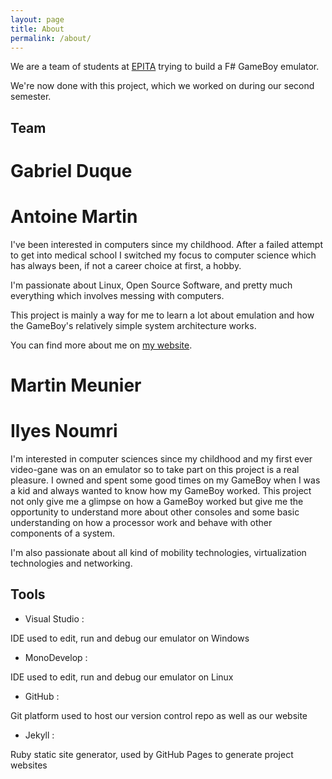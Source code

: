 ```yaml
---
layout: page
title: About
permalink: /about/
---
```


We are a team of students at [EPITA](http://epita.fr) trying to build a F# GameBoy
emulator.

We're now done with this project, which we worked on during our second semester.

## Team

# Gabriel Duque

# Antoine Martin

I've been interested in computers since my childhood. After a failed attempt to
get into medical school I switched my focus to computer science which has always
been, if not a career choice at first, a hobby.

I'm passionate about Linux, Open Source Software, and pretty much everything which involves messing with computers.

This project is mainly a way for me to learn a lot about emulation and how the GameBoy's relatively simple system architecture works.

You can find more about me on [my website](https://alarsyo.com).

# Martin Meunier

# Ilyes Noumri
I'm interested in computer sciences since my childhood and my first ever video-gane was on an emulator so to take part on this project is a real pleasure. I owned and spent some good times on my GameBoy when I was a kid and always wanted to know how my GameBoy worked. This project not only give me a glimpse on how a GameBoy worked but give me the opportunity to understand more about other consoles and some basic understanding on how a processor work and behave with other components of a system.

I'm also passionate about all kind of mobility technologies, virtualization technologies and networking.

## Tools

- Visual Studio :

 IDE used to edit, run and debug our emulator on Windows

- MonoDevelop :

 IDE used to edit, run and debug our emulator on Linux

- GitHub :

 Git platform used to host our version control repo as well as our website

- Jekyll :

 Ruby static site generator, used by GitHub Pages to generate project websites
